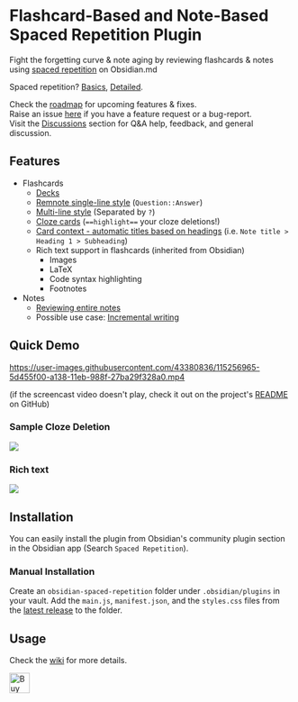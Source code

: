 # Flashcard-Based and Note-Based Spaced Repetition Plugin

Fight the forgetting curve & note aging by reviewing flashcards & notes using [spaced repetition](https://github.com/st3v3nmw/obsidian-spaced-repetition/wiki/Spaced-Repetition-Algorithm) on Obsidian.md

Spaced repetition? [Basics](https://ncase.me/remember/), [Detailed](https://www.gwern.net/Spaced-repetition).

Check the [roadmap](https://github.com/st3v3nmw/obsidian-spaced-repetition/projects/1) for upcoming features & fixes. \
Raise an issue [here](https://github.com/st3v3nmw/obsidian-spaced-repetition/issues) if you have a feature request or a bug-report. \
Visit the [Discussions](https://github.com/st3v3nmw/obsidian-spaced-repetition/discussions) section for Q&A help, feedback, and general discussion.

## Features

- Flashcards
    - [Decks](https://github.com/st3v3nmw/obsidian-spaced-repetition/wiki/Decks)
    - [Remnote single-line style](https://github.com/st3v3nmw/obsidian-spaced-repetition/wiki/Flashcard-Types#single-line-remnote-style) (`Question::Answer`)
    - [Multi-line style](https://github.com/st3v3nmw/obsidian-spaced-repetition/wiki/Flashcard-Types#multi-line) (Separated by `?`)
    - [Cloze cards](https://github.com/st3v3nmw/obsidian-spaced-repetition/wiki/Flashcard-Types#cloze-cards) (`==highlight==` your cloze deletions!)
    - [Card context - automatic titles based on headings](https://github.com/st3v3nmw/obsidian-spaced-repetition/wiki/Reviewing-flashcards#context) (i.e. `Note title > Heading 1 > Subheading`)
    - Rich text support in flashcards (inherited from Obsidian)
      - Images
      - LaTeX
      - Code syntax highlighting
      - Footnotes
- Notes
  - [Reviewing entire notes](https://github.com/st3v3nmw/obsidian-spaced-repetition/wiki/Notes)
  - Possible use case: [Incremental writing](https://github.com/st3v3nmw/obsidian-spaced-repetition/wiki/Incremental-writing)

## Quick Demo

https://user-images.githubusercontent.com/43380836/115256965-5d455f00-a138-11eb-988f-27ba29f328a0.mp4

(if the screencast video doesn't play, check it out on the project's [README](https://github.com/st3v3nmw/obsidian-spaced-repetition/edit/master/README.md) on GitHub)

### Sample Cloze Deletion

<img src="https://raw.githubusercontent.com/st3v3nmw/obsidian-spaced-repetition/master/assets/cloze_sample.png" />

### Rich text

<img src="https://raw.githubusercontent.com/st3v3nmw/obsidian-spaced-repetition/master/assets/card_with_latex.png" />

## Installation

You can easily install the plugin from Obsidian's community plugin section in the Obsidian app (Search `Spaced Repetition`).

### Manual Installation

Create an `obsidian-spaced-repetition` folder under `.obsidian/plugins` in your vault. Add the `main.js`, `manifest.json`, and the `styles.css` files from the [latest release](https://github.com/st3v3nmw/obsidian-spaced-repetition/releases) to the folder.

## Usage

Check the [wiki](https://github.com/st3v3nmw/obsidian-spaced-repetition/wiki) for more details.

<a href='https://ko-fi.com/M4M44DEN6' target='_blank'><img height='36' style='border:0px;height:36px;' src='https://cdn.ko-fi.com/cdn/kofi3.png?v=2' border='0' alt='Buy Me a Coffee at ko-fi.com' /></a>
